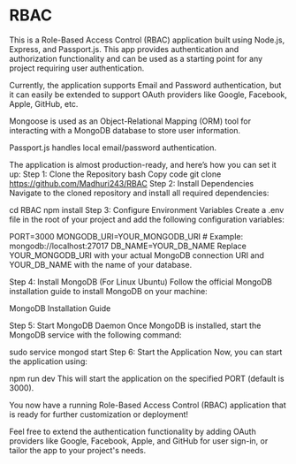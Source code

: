 # RBAC
This is a Role-Based Access Control (RBAC) application built using Node.js, Express, and Passport.js. This app provides authentication and authorization functionality and can be used as a starting point for any project requiring user authentication.

Currently, the application supports Email and Password authentication, but it can easily be extended to support OAuth providers like Google, Facebook, Apple, GitHub, etc.

Mongoose is used as an Object-Relational Mapping (ORM) tool for interacting with a MongoDB database to store user information.

Passport.js handles local email/password authentication.

The application is almost production-ready, and here’s how you can set it up:
Step 1: Clone the Repository
bash
Copy code
git clone https://github.com/Madhuri243/RBAC
Step 2: Install Dependencies
Navigate to the cloned repository and install all required dependencies:


cd RBAC
npm install
Step 3: Configure Environment Variables
Create a .env file in the root of your project and add the following configuration variables:


PORT=3000
MONGODB_URI=YOUR_MONGODB_URI  # Example: mongodb://localhost:27017
DB_NAME=YOUR_DB_NAME
Replace YOUR_MONGODB_URI with your actual MongoDB connection URI and YOUR_DB_NAME with the name of your database.

Step 4: Install MongoDB (For Linux Ubuntu)
Follow the official MongoDB installation guide to install MongoDB on your machine:

MongoDB Installation Guide

Step 5: Start MongoDB Daemon
Once MongoDB is installed, start the MongoDB service with the following command:


sudo service mongod start
Step 6: Start the Application
Now, you can start the application using:


npm run dev
This will start the application on the specified PORT (default is 3000).

You now have a running Role-Based Access Control (RBAC) application that is ready for further customization or deployment!

Feel free to extend the authentication functionality by adding OAuth providers like Google, Facebook, Apple, and GitHub for user sign-in, or tailor the app to your project's needs.

